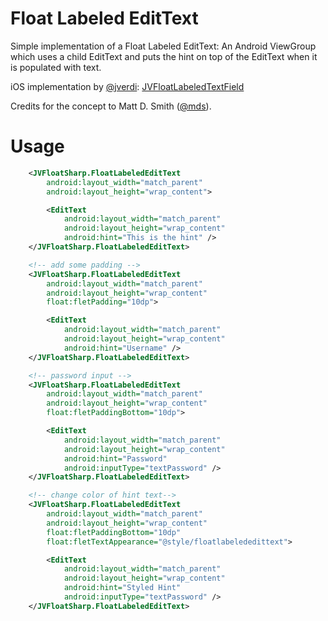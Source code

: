 Float Labeled EditText
==============

Simple implementation of a Float Labeled EditText: An Android ViewGroup which uses a child EditText and puts the hint on top of the EditText when it is populated with text.

iOS implementation by [@jverdi](http://www.twitter.com/jverdi): [JVFloatLabeledTextField](https://github.com/jverdi/JVFloatLabeledTextField) 

Credits for the concept to Matt D. Smith ([@mds](http://www.twitter.com/mds)).

Usage
=====

```xml
    <JVFloatSharp.FloatLabeledEditText
        android:layout_width="match_parent"
        android:layout_height="wrap_content">

        <EditText
            android:layout_width="match_parent"
            android:layout_height="wrap_content"
            android:hint="This is the hint" />
    </JVFloatSharp.FloatLabeledEditText>

    <!-- add some padding -->
    <JVFloatSharp.FloatLabeledEditText
        android:layout_width="match_parent"
        android:layout_height="wrap_content"
        float:fletPadding="10dp">

        <EditText
            android:layout_width="match_parent"
            android:layout_height="wrap_content"
            android:hint="Username" />
    </JVFloatSharp.FloatLabeledEditText>

    <!-- password input -->
    <JVFloatSharp.FloatLabeledEditText
        android:layout_width="match_parent"
        android:layout_height="wrap_content"
        float:fletPaddingBottom="10dp">

        <EditText
            android:layout_width="match_parent"
            android:layout_height="wrap_content"
            android:hint="Password"
            android:inputType="textPassword" />
    </JVFloatSharp.FloatLabeledEditText>

    <!-- change color of hint text-->
    <JVFloatSharp.FloatLabeledEditText
        android:layout_width="match_parent"
        android:layout_height="wrap_content"
        float:fletPaddingBottom="10dp"
        float:fletTextAppearance="@style/floatlabelededittext">

        <EditText
            android:layout_width="match_parent"
            android:layout_height="wrap_content"
            android:hint="Styled Hint"
            android:inputType="textPassword" />
    </JVFloatSharp.FloatLabeledEditText>
```
